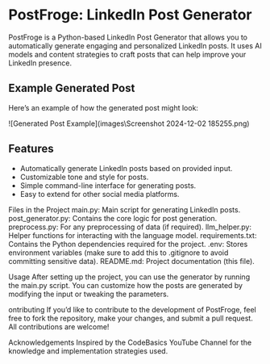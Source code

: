 # PostFroge: LinkedIn Post Generator

PostFroge is a Python-based LinkedIn Post Generator that allows you to automatically generate engaging and personalized LinkedIn posts. It uses AI models and content strategies to craft posts that can help improve your LinkedIn presence.

## Example Generated Post

Here’s an example of how the generated post might look:

![Generated Post Example](images\Screenshot 2024-12-02 185255.png)

## Features
- Automatically generate LinkedIn posts based on provided input.
- Customizable tone and style for posts.
- Simple command-line interface for generating posts.
- Easy to extend for other social media platforms.


Files in the Project
main.py: Main script for generating LinkedIn posts.
post_generator.py: Contains the core logic for post generation.
preprocess.py: For any preprocessing of data (if required).
llm_helper.py: Helper functions for interacting with the language model.
requirements.txt: Contains the Python dependencies required for the project.
.env: Stores environment variables (make sure to add this to .gitignore to avoid committing sensitive data).
README.md: Project documentation (this file).

Usage
After setting up the project, you can use the generator by running the main.py script. You can customize how the posts are generated by modifying the input or tweaking the parameters.

ontributing
If you’d like to contribute to the development of PostFroge, feel free to fork the repository, make your changes, and submit a pull request. All contributions are welcome!

Acknowledgements
Inspired by the CodeBasics YouTube Channel for the knowledge and implementation strategies used.
